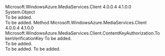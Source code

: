 <Type Name="JsonWebKeyExtension" FullName="Microsoft.IdentityModel.Protocols.JsonWebKeyExtension">
  <TypeSignature Language="C#" Value="public static class JsonWebKeyExtension" />
  <TypeSignature Language="ILAsm" Value=".class public auto ansi abstract sealed beforefieldinit JsonWebKeyExtension extends System.Object" />
  <TypeSignature Language="DocId" Value="T:Microsoft.IdentityModel.Protocols.JsonWebKeyExtension" />
  <TypeSignature Language="VB.NET" Value="Public Module JsonWebKeyExtension" />
  <TypeSignature Language="F#" Value="type JsonWebKeyExtension = class" />
  <AssemblyInfo>
    <AssemblyName>Microsoft.WindowsAzure.MediaServices.Client</AssemblyName>
    <AssemblyVersion>4.0.0.4</AssemblyVersion>
    <AssemblyVersion>4.1.0.0</AssemblyVersion>
  </AssemblyInfo>
  <Base>
    <BaseTypeName>System.Object</BaseTypeName>
  </Base>
  <Interfaces />
  <Docs>
    <summary>To be added.</summary>
    <remarks>To be added.</remarks>
  </Docs>
  <Members>
    <Member MemberName="AsTokenVerificationKey">
      <MemberSignature Language="C#" Value="public static Microsoft.WindowsAzure.MediaServices.Client.ContentKeyAuthorization.TokenVerificationKey AsTokenVerificationKey (this Microsoft.IdentityModel.Protocols.JsonWebKey jwk);" />
      <MemberSignature Language="ILAsm" Value=".method public static hidebysig class Microsoft.WindowsAzure.MediaServices.Client.ContentKeyAuthorization.TokenVerificationKey AsTokenVerificationKey(class Microsoft.IdentityModel.Protocols.JsonWebKey jwk) cil managed" />
      <MemberSignature Language="DocId" Value="M:Microsoft.IdentityModel.Protocols.JsonWebKeyExtension.AsTokenVerificationKey(Microsoft.IdentityModel.Protocols.JsonWebKey)" />
      <MemberSignature Language="VB.NET" Value="&lt;Extension()&gt;&#xA;Public Function AsTokenVerificationKey (jwk As JsonWebKey) As TokenVerificationKey" />
      <MemberSignature Language="F#" Value="static member AsTokenVerificationKey : Microsoft.IdentityModel.Protocols.JsonWebKey -&gt; Microsoft.WindowsAzure.MediaServices.Client.ContentKeyAuthorization.TokenVerificationKey" Usage="Microsoft.IdentityModel.Protocols.JsonWebKeyExtension.AsTokenVerificationKey jwk" />
      <MemberType>Method</MemberType>
      <AssemblyInfo>
        <AssemblyName>Microsoft.WindowsAzure.MediaServices.Client</AssemblyName>
        <AssemblyVersion>4.0.0.4</AssemblyVersion>
        <AssemblyVersion>4.1.0.0</AssemblyVersion>
      </AssemblyInfo>
      <ReturnValue>
        <ReturnType>Microsoft.WindowsAzure.MediaServices.Client.ContentKeyAuthorization.TokenVerificationKey</ReturnType>
      </ReturnValue>
      <Parameters>
        <Parameter Name="jwk" Type="Microsoft.IdentityModel.Protocols.JsonWebKey" RefType="this" />
      </Parameters>
      <Docs>
        <param name="jwk">To be added.</param>
        <summary>To be added.</summary>
        <returns>To be added.</returns>
        <remarks>To be added.</remarks>
      </Docs>
    </Member>
  </Members>
</Type>